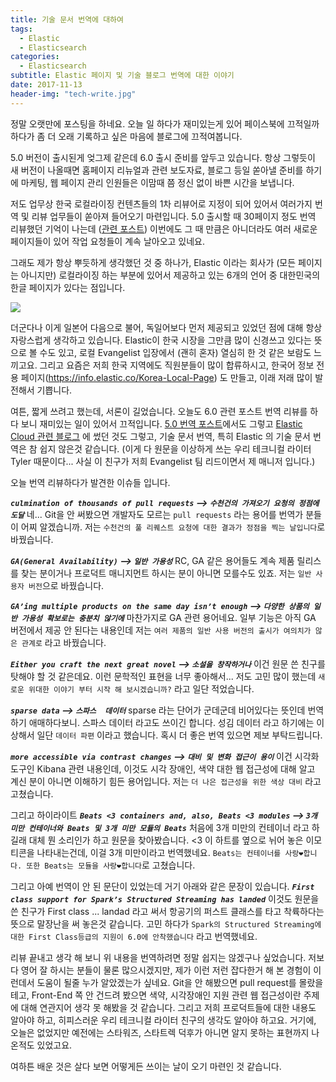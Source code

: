 ```yaml
---
title: 기술 문서 번역에 대하여
tags:
  - Elastic
  - Elasticsearch
categories:
  - Elasticsearch
subtitle: Elastic 페이지 및 기술 블로그 번역에 대한 이야기
date: 2017-11-13
header-img: "tech-write.jpg"
---
```


정말 오랫만에 포스팅을 하네요. 오늘 일 하다가 재미있는게 있어 페이스북에 끄적일까 하다가 좀 더 오래 기록하고 싶은 마음에 블로그에 끄적여봅니다.

5.0 버전이 출시된게 엊그제 같은데 6.0 출시 준비를 앞두고 있습니다. 항상 그렇듯이 새 버전이 나올때면 홈페이지 리뉴얼과 관련 보도자료, 블로그 등일 쏟아낼 준비를 하기에 마케팅, 웹 페이지 관리 인원들은 이맘때 쯤 정신 없이 바쁜 시간을 보냅니다.

저도 업무상 한국 로컬라이징 컨텐츠들의 1차 리뷰어로 지정이 되어 있어서 여러가지 번역 및 리뷰 업무들이 쏟아져 들어오기 마련입니다. 5.0 출시할 때 30페이지 정도 번역 리뷰했던 기억이 나는데 ([관련 포스트](/2016/11/elastic-stack-5-release)) 이번에도 그 때 만큼은 아니더라도 여러 새로운 페이지들이 있어 작업 요청들이 계속 날아오고 있네요.

그래도 제가 항상 뿌듯하게 생각했던 것 중 하나가, Elastic 이라는 회사가 (모든 페이지는 아니지만) 로컬라이징 하는 부분에 있어서 제공하고 있는 6개의 언어 중 대한민국의 한글 페이지가 있다는 점입니다.

![](local_pages.png)

더군다나 이게 일본어 다음으로 불어, 독일어보다 먼저 제공되고 있었던 점에 대해 항상 자랑스럽게 생각하고 있습니다. Elastic이 한국 시장을 그만큼 많이 신경쓰고 있다는 뜻으로 볼 수도 있고, 로컬 Evangelist 입장에서 (괜히 혼자) 열심히 한 것 같은 보람도 느끼고요. 그리고 요즘은 저희 한국 지역에도 직원분들이 많이 합류하시고, 한국어 정보 전용 페이지(https://info.elastic.co/Korea-Local-Page) 도 만들고, 이래 저래 많이 발전해서 기쁩니다.

여튼, 짧게 쓰려고 했는데, 서론이 길었습니다. 오늘도 6.0 관련 포스트 번역 리뷰를 하다 보니 재미있는 일이 있어서 끄적입니다. [5.0 번역 포스트](/2016/11/elastic-stack-5-release)에서도 그렇고 [Elastic Cloud 관련 블로그](https://www.elastic.co/kr/blog/introducing-elastic-cloud-and-elastic-cloud-enterprise) 에 썼던 것도 그렇고, 기술 문서 번역, 특히 Elastic 의 기술 문서 번역은 참 쉽지 않은것 같습니다. (이게 다 원문을 이상하게 쓰는 우리 테크니컬 라이터 Tyler 때문이다... 사실 이 친구가 저희 Evangelist 팀 리드이면서 제 매니저 입니다.)

오늘 번역 리뷰하다가 발견한 이슈들 입니다.

***`culmination of thousands of pull requests` --> `수천건의 가져오기 요청의 정점에 도달`***
네... Git을 안 써봤으면 개발자도 모르는 `pull requests` 라는 용어를 번역가 분들이 어찌 알겠습니까. 저는 `수천건의 풀 리퀘스트 요청에 대한 결과가 정점을 찍는 날입니다`로 바꿨습니다.

***`GA(General Availability)` --> `일반 가용성`***
RC, GA 같은 용어들도 계속 제품 릴리스를 찾는 분이거나 프로덕트 매니지먼트 하시는 분이 아니면 모를수도 있죠. 저는 `일반 사용자 버전`으로 바꿨습니다.

***`GA’ing multiple products on the same day isn’t enough` --> `다양한 상품의 일반 가용성 확보로는 충분치 않기에`***
마찬가지로 GA 관련 용어네요. 일부 기능은 아직 GA 버전에서 제공 안 된다는 내용인데 저는 `여러 제품의 일반 사용 버전의 출시가 여의치가 않은 관계로` 라고 바꿨습니다.

***`Either you craft the next great novel` --> `소설을 창작하거나`***
이건 원문 쓴 친구를 탓해야 할 것 같은데요. 이런 문학적인 표현을 너무 좋아해서... 저도 고민 많이 했는데 `새로운 위대한 이야기 부터 시작 해 보시겠습니까?` 라고 일단 적었습니다.

***`sparse data` --> `스파스  데이터`***
sparse 라는 단어가 군데군데 비어있다는 뜻인데 번역하기 애매하다보니. 스파스 데이터 라고도 쓰이긴 합니다. 성김 데이터 라고 하기에는 이상해서 일단 `데이터 파편` 이라고 했습니다. 혹시 더 좋은 번역 있으면 제보 부탁드립니다.

***`more accessible via contrast changes` --> `대비 및 변화 접근이 용이`***
이건 시각화 도구인 Kibana 관련 내용인데, 이것도 시각 장애인, 색약 대한 웹 접근성에 대해 알고 계신 분이 아니면 이해하기 힘든 용어입니다. 저는 `더 나은 접근성을 위한 색상 대비` 라고 고쳤습니다.

그리고 하이라이트
***`Beats <3 containers and, also, Beats <3 modules` --> `3개 미만 컨테이너와 Beats 및 3개 미만 모듈의 Beats`***
처음에 3개 미만의 컨테이너 라고 하길래 대체 뭔 소리인가 하고 원문을 찾아봤습니다. <3 이 하트를 옆으로 뉘어 놓은 이모티콘을 나타내는건데, 이걸 3개 미만이라고 번역했네요. `Beats는 컨테이너를 사랑❤️합니다. 또한 Beats는 모듈을 사랑❤️합니다`로 고쳤습니다.

그리고 아예 번역이 안 된 문단이 있었는데 거기 아래와 같은 문장이 있습니다.
***`First class support for Spark’s Structured Streaming has landed`***
이것도 원문을 쓴 친구가 First class ... landad 라고 써서 항공기의 퍼스트 클래스를 타고 착륙하다는 뜻으로 말장난을 써 놓은것 같습니다. 고민 하다가 `Spark의 Structured Streaming에 대한 First Class등급의 지원이 6.0에 안착했습니다` 라고 번역했네요.

리뷰 끝내고 생각 해 보니 위 내용을 번역하려면 정말 쉽지는 않겠구나 싶었습니다. 저보다 영어 잘 하시는 분들이 물론 많으시겠지만, 제가 이런 저런 잡다한거 해 본 경험이 이런데서 도움이 될줄 누가 알았겠는가 싶네요.
Git을 안 해봤으면 pull request를 몰랐을테고, Front-End 쪽 안 건드려 봤으면 색약, 시각장애인 지원 관련 웹 접근성이란 주제에 대해 연관지어 생각 못 해봤을 것 같습니다. 그리고 저희 프로덕트들에 대한 내용도 알아야 하고, 히피스러운 우리 테크니컬 라이터 친구의 생각도 알아야 하고요.
거기에, 오늘은 없었지만 예전에는 스타워즈, 스타트렉 덕후가 아니면 알지 못하는 표현까지 나온적도 있었고요.

여하튼 배운 것은 살다 보면 어떻게든 쓰이는 날이 오기 마련인 것 같습니다.